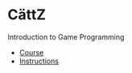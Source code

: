 CättZ
=====

Introduction to Game Programming

  * [Course](http://www.cs.helsinki.fi/courses/582325/2013/s/k/1)
  * [Instructions](http://www.cs.helsinki.fi/u/vihavain/s13/intro_to_gameprogramming/project/end-term-proj_2013.html)
